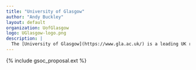 ```yaml
---
title: "University of Glasgow"
author: "Andy Buckley"
layout: default
organization: UofGlasgow
logo: UGlasgow-logo.png
description: |
  The [University of Glasgow](https://www.gla.ac.uk/) is a leading UK research university based in Scotland's largest city. We work on [particle physics experiments](https://www.gla.ac.uk/schools/physics/research/groups/particlephysicsexperiment/) from the LHC to neutrinos, particle theory from interpretations of Higgs and top-quark measurements to the strong force, and high-performance distributed computing.
---
```


{% include gsoc_proposal.ext %}
